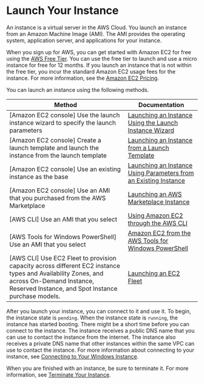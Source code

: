 # Launch Your Instance<a name="LaunchingAndUsingInstances"></a>

An instance is a virtual server in the AWS Cloud\. You launch an instance from an Amazon Machine Image \(AMI\)\. The AMI provides the operating system, application server, and applications for your instance\.

When you sign up for AWS, you can get started with Amazon EC2 for free using the [AWS Free Tier](https://aws.amazon.com/)\. You can use the free tier to launch and use a micro instance for free for 12 months\. If you launch an instance that is not within the free tier, you incur the standard Amazon EC2 usage fees for the instance\. For more information, see the [Amazon EC2 Pricing](https://aws.amazon.com/ec2/pricing)\.

You can launch an instance using the following methods\.


| Method | Documentation | 
| --- | --- | 
|  \[Amazon EC2 console\] Use the launch instance wizard to specify the launch parameters  |  [Launching an Instance Using the Launch Instance Wizard](launching-instance.md)  | 
|  \[Amazon EC2 console\] Create a launch template and launch the instance from the launch template  |  [Launching an Instance from a Launch Template](ec2-launch-templates.md)  | 
| \[Amazon EC2 console\] Use an existing instance as the base |  [Launching an Instance Using Parameters from an Existing Instance](launch-more-like-this.md)  | 
|  \[Amazon EC2 console\] Use an AMI that you purchased from the AWS Marketplace  |  [Launching an AWS Marketplace Instance](launch-marketplace-console.md)  | 
|  \[AWS CLI\] Use an AMI that you select  |  [Using Amazon EC2 through the AWS CLI](https://docs.aws.amazon.com/cli/latest/userguide/cli-using-ec2.html)  | 
|  \[AWS Tools for Windows PowerShell\] Use an AMI that you select  |  [Amazon EC2 from the AWS Tools for Windows PowerShell](https://docs.aws.amazon.com/powershell/latest/userguide/pstools-ec2.html)  | 
|  \[AWS CLI\] Use EC2 Fleet to provision capacity across different EC2 instance types and Availability Zones, and across On\-Demand Instance, Reserved Instance, and Spot Instance purchase models\.   |  [Launching an EC2 Fleet](ec2-fleet.md)  | 

After you launch your instance, you can connect to it and use it\. To begin, the instance state is `pending`\. When the instance state is `running`, the instance has started booting\. There might be a short time before you can connect to the instance\. The instance receives a public DNS name that you can use to contact the instance from the internet\. The instance also receives a private DNS name that other instances within the same VPC can use to contact the instance\. For more information about connecting to your instance, see [Connecting to Your Windows Instance](connecting_to_windows_instance.md)\.

When you are finished with an instance, be sure to terminate it\. For more information, see [Terminate Your Instance](terminating-instances.md)\.